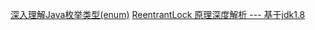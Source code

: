 [深入理解Java枚举类型(enum)](https://blog.csdn.net/javazejian/article/details/71333103)
[ReentrantLock 原理深度解析 --- 基于jdk1.8](https://blog.csdn.net/qq_22956867/article/details/79257998)

